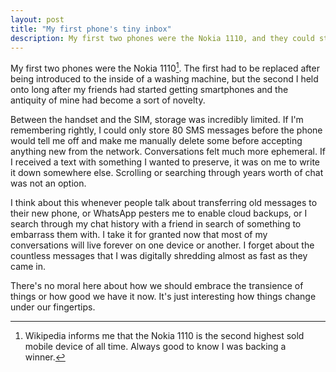 ```yaml
---
layout: post
title: "My first phone's tiny inbox"
description: My first two phones were the Nokia 1110, and they could store almost nothing.
---
```


My first two phones were the Nokia 1110[^bigseller]. The first had to be replaced after being introduced to the inside of a washing machine, but the second I held onto long after my friends had started getting smartphones and the antiquity of mine had become a sort of novelty.

Between the handset and the SIM, storage was incredibly limited. If I'm remembering rightly, I could only store 80 SMS messages before the phone would tell me off and make me manually delete some before accepting anything new from the network. Conversations felt much more ephemeral. If I received a text with something I wanted to preserve, it was on me to write it down somewhere else. Scrolling or searching through years worth of chat was not an option.

I think about this whenever people talk about transferring old messages to their new phone, or WhatsApp pesters me to enable cloud backups, or I search through my chat history with a friend in search of something to embarrass them with. I take it for granted now that most of my conversations will live forever on one device or another. I forget about the countless messages that I was digitally shredding almost as fast as they came in.

There's no moral here about how we should embrace the transience of things or how good we have it now. It's just interesting how things change under our fingertips.

[^bigseller]: Wikipedia informs me that the Nokia 1110 is the second highest sold mobile device of all time. Always good to know I was backing a winner.
